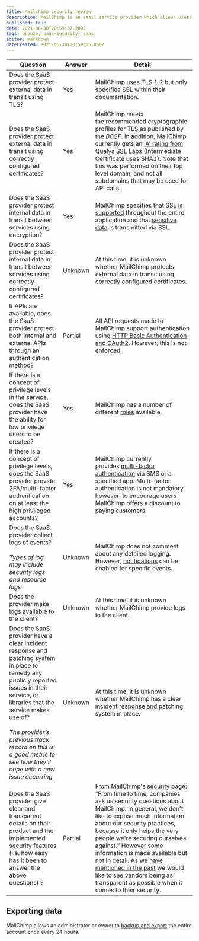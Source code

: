 ```yaml
---
title: Mailchimp security review
description: MailChimp is an email service provider which allows users to send automated messages, marketing emails and targeted campaigns.
published: true
date: 2021-06-30T20:59:37.209Z
tags: bronze, saas-security, saas
editor: markdown
dateCreated: 2021-06-30T20:59:05.860Z
---
```


| **Question** | **Answer** | **Detail** |
| --- | --- | --- |
| Does the SaaS provider protect external data in transit using TLS? | Yes | MailChimp uses TLS 1.2 but only specifies SSL within their documentation. |
| Does the SaaS provider protect external data in transit using correctly configured certificates? | Yes | MailChimp meets the recommended cryptographic profiles for TLS as published by the *BCSF*. In addition, MailChimp currently gets an ['A' rating from Qualys SSL Labs](https://www.ssllabs.com/ssltest/analyze.html?d=mailchimp.com) (Intermediate Certificate uses SHA1). Note that this was performed on their top level domain, and not all subdomains that may be used for API calls. |
| Does the SaaS provider protect internal data in transit between services using encryption? | Yes | MailChimp specifies that [SSL is supported](https://kb.mailchimp.com/accounts/management/i-got-a-security-alert-in-my-browser) throughout the entire application and that [sensitive data](https://mailchimp.com/about/security/?_ga=1.103645440.1840623753.1488291707) is transmitted via SSL. |
| Does the SaaS provider protect internal data in transit between services using correctly configured certificates? | Unknown | At this time, it is unknown whether MailChimp protects external data in transit using correctly configured certificates. |
| If APIs are available, does the SaaS provider protect both internal and external APIs through an authentication method? | Partial | All API requests made to MailChimp support authentication using [HTTP Basic Authentication and OAuth2](http://developer.mailchimp.com/documentation/mailchimp/guides/get-started-with-mailchimp-api-3/#authentication). However, this is not enforced. |
| If there is a concept of privilege levels in the service, does the SaaS provider have the ability for low privilege users to be created? | Yes | MailChimp has a number of different [roles](http://kb.mailchimp.com/accounts/manage-users/manage-user-levels-in-your-account) available. |
| If there is a concept of privilege levels, does the SaaS provider provide 2FA/multi-factor authentication on at least the high privileged accounts? | Yes | MailChimp currently provides [multi-factor authentication](http://kb.mailchimp.com/accounts/login/set-up-a-two-factor-authentication-app-at-login) via SMS or a specified app. Multi-factor authentication is not mandatory however, to encourage users MailChimp offers a discount to paying customers. |
| Does the SaaS provider collect logs of events?<br><br>*Types of log may include security logs and resource logs* | Unknown | MailChimp does not comment about any detailed logging. However, [notifications](http://kb.mailchimp.com/accounts/account-setup/activate-account-notifications?_ga=1.40152738.1840623753.1488291707) can be enabled for specific events. |
| Does the provider make logs available to the client? | Unknown | At this time, it is unknown whether MailChimp provide logs to the client. |
| Does the SaaS provider have a clear incident response and patching system in place to remedy any publicly reported issues in their service, or libraries that the service makes use of?<br><br>*The provider’s previous track record on this is a good metric to see how they’ll cope with a new issue occurring.* | Unknown | At this time, it is unknown whether MailChimp has a clear incident response and patching system in place. |
| Does the SaaS provider give clear and transparent details on their product and the implemented security features (i.e. how easy has it been to answer the above questions) ? | Partial | From MailChimp's [security page](https://mailchimp.com/about/security/): "From time to time, companies ask us security questions about MailChimp. In general, we don't like to expose much information about our security practices, because it only helps the very people we're securing ourselves against.” However some information is made available but not in detail. As we [have mentioned in the past](https://www.ncsc.gov.uk/studio/blog-post/cloudy-chance-transparency) we would like to see vendors being as transparent as possible when it comes to their security. |



## Exporting data

MailChimp allows an administrator or owner to [backup and export](http://kb.mailchimp.com/accounts/management/export-and-back-up-account-data) the entire account once every 24 hours.